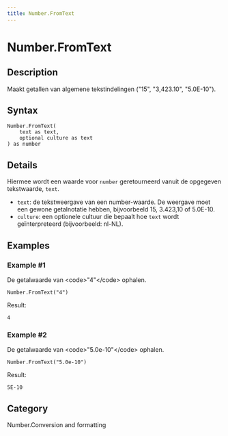 ```yaml
---
title: Number.FromText
---
```


# Number.FromText


## Description

Maakt getallen van algemene tekstindelingen (&#34;15&#34;, &#34;3,423.10&#34;, &#34;5.0E-10&#34;).


## Syntax

```powerquery
Number.FromText(
    text as text,
    optional culture as text
) as number
```


## Details

Hiermee wordt een waarde voor <code>number</code> geretourneerd vanuit de opgegeven tekstwaarde, <code>text</code>. <ul> <li><code>text</code>: de tekstweergave van een number-waarde. De weergave moet een gewone getalnotatie hebben, bijvoorbeeld 15, 3.423,10 of 5.0E-10.</li> <li><code>culture</code>: een optionele cultuur die bepaalt hoe <code>text</code> wordt geïnterpreteerd (bijvoorbeeld: nl-NL).</li> </ul>


## Examples

### Example #1 
De getalwaarde van &lt;code&gt;&#34;4&#34;&lt;/code&gt; ophalen.
```powerquery
Number.FromText("4")
```

Result: 
```powerquery
4
```


### Example #2 
De getalwaarde van &lt;code&gt;&#34;5.0e-10&#34;&lt;/code&gt; ophalen.
```powerquery
Number.FromText("5.0e-10")
```

Result: 
```powerquery
5E-10
```




## Category
Number.Conversion and formatting
